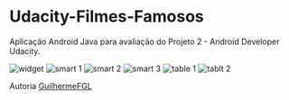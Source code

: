 # Udacity-Filmes-Famosos

Aplicação Android Java para avaliação do Projeto 2 - Android Developer Udacity.

![widget](https://user-images.githubusercontent.com/10929302/38841640-c59b1b42-41bb-11e8-8a38-812c149e94a8.png)
![smart 1](https://user-images.githubusercontent.com/10929302/38841641-c5c76aa8-41bb-11e8-8d87-6ca77cdaf5b9.png)
![smart 2](https://user-images.githubusercontent.com/10929302/38841642-c5e7fcfa-41bb-11e8-9fc4-2439b6aa8bcf.png)
![smart 3](https://user-images.githubusercontent.com/10929302/38841643-c604df5a-41bb-11e8-99da-dd1881eb3f87.png)
![table 1](https://user-images.githubusercontent.com/10929302/38841644-c6234e36-41bb-11e8-9894-531d4d962694.png)
![tablt 2](https://user-images.githubusercontent.com/10929302/38841645-c642ac68-41bb-11e8-8b8e-8bbbd858603b.png)

Autoria [GuilhermeFGL](https://www.linkedin.com/in/guilherme-faria-da-gama-lima-37baa647/)

